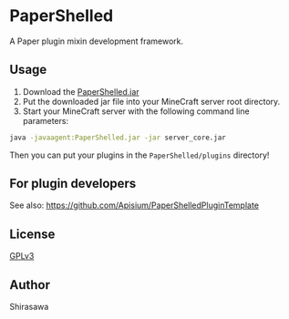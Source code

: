 # PaperShelled

A Paper plugin mixin development framework.

## Usage

1. Download the [PaperShelled.jar](https://github.com/Apisium/PaperShelled/releases/latest/download/PaperShelled.jar)
2. Put the downloaded jar file into your MineCraft server root directory.
3. Start your MineCraft server with the following command line parameters:

```bash
java -javaagent:PaperShelled.jar -jar server_core.jar
```

Then you can put your plugins in the `PaperShelled/plugins` directory!

## For plugin developers

See also: https://github.com/Apisium/PaperShelledPluginTemplate

## License

[GPLv3](./LICENSE)

## Author

Shirasawa
